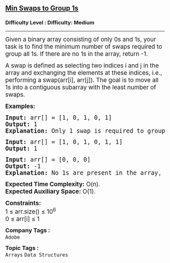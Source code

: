 <h2><a href="https://www.geeksforgeeks.org/problems/minimum-swaps-required-to-group-all-1s-together2451/1?itm_source=geeksforgeeks&itm_medium=article&itm_campaign=practice_card">Min Swaps to Group 1s</a></h2><h3>Difficulty Level : Difficulty: Medium</h3><hr><div class="problems_problem_content__Xm_eO"><p><span style="font-size: 14pt;">Given a binary array consisting of only 0s and 1s, your task is to find the minimum number of swaps required to group all 1s. If there are no 1s in the array, return -1.</span></p>
<p><span style="font-size: 14pt;">A swap is defined as selecting two indices i and j in the array and exchanging the elements at these indices, i.e., performing a swap(arr[i], arr[j]). The goal is to move all 1s into a contiguous subarray with the least number of swaps.</span></p>
<p><span style="font-size: 14pt;"><strong>Examples:</strong></span></p>
<pre><span style="font-size: 14pt;"><strong>Input:</strong> arr[] = [1, 0, 1, 0, 1]
<strong>Output:</strong> 1
<strong>Explanation: </strong>Only 1 swap is required to group all 1's together. Swapping index 1 and 4 will give arr[] = [1, 1, 1, 0, 0]
</span></pre>
<pre><span style="font-size: 14pt;"><strong>Input:</strong> arr[] = [1, 0, 1, 0, 1, 1] <strong>
Output:</strong> 1</span></pre>
<pre><span style="font-size: 18.6667px;"><strong>Input:</strong> arr[] = [0, 0, 0]</span><br><span style="font-size: 18.6667px;"><strong>Output:</strong> -1<br></span><span style="font-size: 18.6667px;"><strong>Explanation:</strong> No 1s are present in the array, so return -1.</span></pre>
<p><span style="font-size: 14pt;"><strong>Expected Time Complexity:</strong> O(n).<br><strong>Expected Auxiliary Space:</strong>&nbsp;O(1).</span></p>
<p><span style="font-size: 14pt;"><strong>Constraints:</strong><br>1 ≤ arr.size() ≤ 10<sup>6</sup><br>0 ≤ arr[i] ≤ 1</span></p></div><p><span style=font-size:18px><strong>Company Tags : </strong><br><code>Adobe</code>&nbsp;<br><p><span style=font-size:18px><strong>Topic Tags : </strong><br><code>Arrays</code>&nbsp;<code>Data Structures</code>&nbsp;
